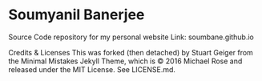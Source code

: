 <h1 font-size:40px;">Soumyanil Banerjee</h1>  

Source Code repository for my personal website
Link: soumbane.github.io

Credits & Licenses
This was forked (then detached) by Stuart Geiger from the Minimal Mistakes Jekyll Theme, which is © 2016 Michael Rose and released under the MIT License. 
See LICENSE.md.
